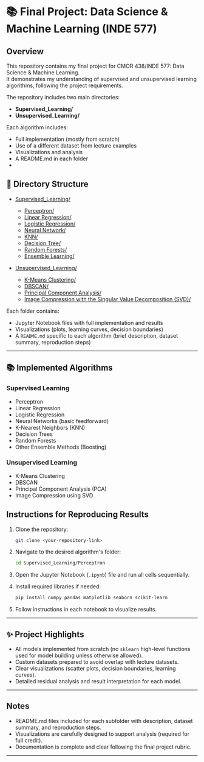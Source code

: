 # 📚 Final Project: Data Science & Machine Learning (INDE 577)

## Overview

This repository contains my final project for CMOR 438/INDE 577: Data Science & Machine Learning.  
It demonstrates my understanding of supervised and unsupervised learning algorithms, following the project requirements.

The repository includes two main directories:
- **Supervised_Learning/**
- **Unsupervised_Learning/**

Each algorithm includes:
- Full implementation (mostly from scratch)
- Use of a different dataset from lecture examples
- Visualizations and analysis
- A README.md in each folder
- 
## 📂 Directory Structure

- [Supervised_Learning/](../Supervised_Learning/)
  - [Perceptron/](../Supervised_Learning/Perceptron/)
  - [Linear Regression/](../Supervised_Learning/Linear%20Regression/)
  - [Logistic Regression/](../Supervised_Learning/Logistic%20Regression/)
  - [Neural Network/](../Supervised_Learning/Neural%20Network/)
  - [KNN/](../Supervised_Learning/KNN/)
  - [Decision Tree/](../Supervised_Learning/Decision%20Tree/)
  - [Random Forests/](../Supervised_Learning/Random%20Forests/)
  - [Ensemble Learning/](../Supervised_Learning/Ensemble%20Learning/)

- [Unsupervised_Learning/](../Unsupervised_Learning/)
  - [K-Means Clustering/](../Unsupervised_Learning/K-Means%20Clustering/)
  - [DBSCAN/](../Unsupervised_Learning/DBSCAN/)
  - [Principal Component Analysis/](../Unsupervised_Learning/Principal%20Component%20Analysis/)
  - [Image Compression with the Singular Value Decomposition (SVD)/](../Unsupervised_Learning/Image%20Compression%20with%20the%20Singular%20Value%20Decomposition%20%28SVD%29/)


Each folder contains:
- Jupyter Notebook files with full implementation and results
- Visualizations (plots, learning curves, decision boundaries)
- A `README.md` specific to each algorithm (brief description, dataset summary, reproduction steps)

---

## 📚 Implemented Algorithms

### Supervised Learning
- Perceptron
- Linear Regression
- Logistic Regression
- Neural Networks (basic feedforward)
- K-Nearest Neighbors (KNN)
- Decision Trees
- Random Forests
- Other Ensemble Methods (Boosting)

### Unsupervised Learning
- K-Means Clustering
- DBSCAN
- Principal Component Analysis (PCA)
- Image Compression using SVD

## Instructions for Reproducing Results

1. Clone the repository:
    ```bash
    git clone <your-repository-link>
    ```

2. Navigate to the desired algorithm's folder:
    ```bash
    cd Supervised_Learning/Perceptron
    ```

3. Open the Jupyter Notebook (`.ipynb`) file and run all cells sequentially.

4. Install required libraries if needed:
    ```bash
    pip install numpy pandas matplotlib seaborn scikit-learn
    ```

5. Follow instructions in each notebook to visualize results.

---

## ✨ Project Highlights
- All models implemented from scratch (no `sklearn` high-level functions used for model building unless otherwise allowed).
- Custom datasets prepared to avoid overlap with lecture datasets.
- Clear visualizations (scatter plots, decision boundaries, learning curves).
- Detailed residual analysis and result interpretation for each model.

---

## Notes
- README.md files included for each subfolder with description, dataset summary, and reproduction steps.
- Visualizations are carefully designed to support analysis (required for full credit).
- Documentation is complete and clear following the final project rubric.

---
